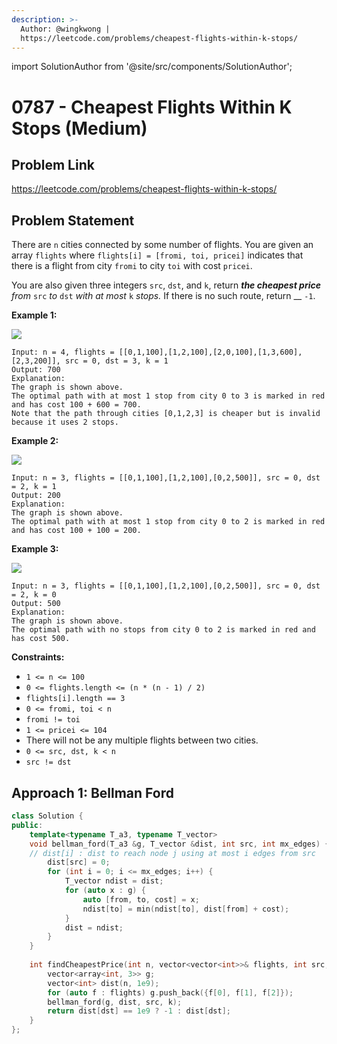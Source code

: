 ```yaml
---
description: >-
  Author: @wingkwong |
  https://leetcode.com/problems/cheapest-flights-within-k-stops/
---
```


import SolutionAuthor from '@site/src/components/SolutionAuthor';

# 0787 - Cheapest Flights Within K Stops (Medium)

## Problem Link

https://leetcode.com/problems/cheapest-flights-within-k-stops/

## Problem Statement

There are `n` cities connected by some number of flights. You are given an array `flights` where `flights[i] = [fromi, toi, pricei]` indicates that there is a flight from city `fromi` to city `toi` with cost `pricei`.

You are also given three integers `src`, `dst`, and `k`, return _**the cheapest price** from_ `src` _to_ `dst` _with at most_ `k` _stops._ If there is no such route, return __ `-1`.

**Example 1:**

![](https://assets.leetcode.com/uploads/2022/03/18/cheapest-flights-within-k-stops-3drawio.png)

```
Input: n = 4, flights = [[0,1,100],[1,2,100],[2,0,100],[1,3,600],[2,3,200]], src = 0, dst = 3, k = 1
Output: 700
Explanation:
The graph is shown above.
The optimal path with at most 1 stop from city 0 to 3 is marked in red and has cost 100 + 600 = 700.
Note that the path through cities [0,1,2,3] is cheaper but is invalid because it uses 2 stops.
```

**Example 2:**

![](https://assets.leetcode.com/uploads/2022/03/18/cheapest-flights-within-k-stops-1drawio.png)

```
Input: n = 3, flights = [[0,1,100],[1,2,100],[0,2,500]], src = 0, dst = 2, k = 1
Output: 200
Explanation:
The graph is shown above.
The optimal path with at most 1 stop from city 0 to 2 is marked in red and has cost 100 + 100 = 200.
```

**Example 3:**

![](https://assets.leetcode.com/uploads/2022/03/18/cheapest-flights-within-k-stops-2drawio.png)

```
Input: n = 3, flights = [[0,1,100],[1,2,100],[0,2,500]], src = 0, dst = 2, k = 0
Output: 500
Explanation:
The graph is shown above.
The optimal path with no stops from city 0 to 2 is marked in red and has cost 500.
```

**Constraints:**

* `1 <= n <= 100`
* `0 <= flights.length <= (n * (n - 1) / 2)`
* `flights[i].length == 3`
* `0 <= fromi, toi < n`
* `fromi != toi`
* `1 <= pricei <= 104`
* There will not be any multiple flights between two cities.
* `0 <= src, dst, k < n`
* `src != dst`

## Approach 1: Bellman Ford

<SolutionAuthor name="@wingkwong"/>

```cpp
class Solution {
public:
    template<typename T_a3, typename T_vector>
    void bellman_ford(T_a3 &g, T_vector &dist, int src, int mx_edges) {
	// dist[i] : dist to reach node j using at most i edges from src
        dist[src] = 0;
        for (int i = 0; i <= mx_edges; i++) {
            T_vector ndist = dist;
            for (auto x : g) {
                auto [from, to, cost] = x;
                ndist[to] = min(ndist[to], dist[from] + cost);
            }
            dist = ndist;
        }
    }
    
    int findCheapestPrice(int n, vector<vector<int>>& flights, int src, int dst, int k) {
        vector<array<int, 3>> g;
        vector<int> dist(n, 1e9);
        for (auto f : flights) g.push_back({f[0], f[1], f[2]});
        bellman_ford(g, dist, src, k);
        return dist[dst] == 1e9 ? -1 : dist[dst];
    }
};
```
